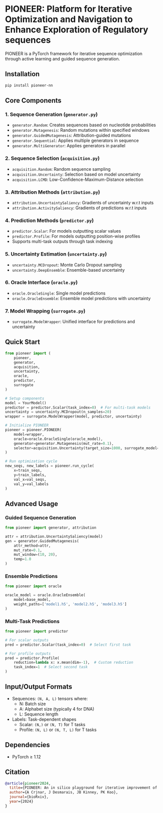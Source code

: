 # PIONEER: Platform for Iterative Optimization and Navigation to Enhance Exploration of Regulatory sequences

PIONEER is a PyTorch framework for iterative sequence optimization through active learning and guided sequence generation.


## Installation

```bash
pip install pioneer-nn
```

## Core Components

### 1. Sequence Generation (`generator.py`)
- `generator.Random`: Creates sequences based on nucleotide probabilities
- `generator.Mutagenesis`: Random mutations within specified windows
- `generator.GuidedMutagenesis`: Attribution-guided mutations
- `generator.Sequential`: Applies multiple generators in sequence
- `generator.MultiGenerator`: Applies generators in parallel

### 2. Sequence Selection (`acquisition.py`)
- `acquisition.Random`: Random sequence sampling
- `acquisition.Uncertainty`: Selection based on model uncertainty
- `acquisition.LCMD`: Low-Confidence-Maximum-Distance selection

### 3. Attribution Methods (`attribution.py`)
- `attribution.UncertaintySaliency`: Gradients of uncertainty w.r.t inputs
- `attribution.ActivitySaliency`: Gradients of predictions w.r.t inputs

### 4. Prediction Methods (`predictor.py`)
- `predictor.Scalar`: For models outputting scalar values
- `predictor.Profile`: For models outputting position-wise profiles
- Supports multi-task outputs through task indexing

### 5. Uncertainty Estimation (`uncertainty.py`)
- `uncertainty.MCDropout`: Monte Carlo Dropout sampling
- `uncertainty.DeepEnsemble`: Ensemble-based uncertainty

### 6. Oracle Interface (`oracle.py`)
- `oracle.OracleSingle`: Single model predictions
- `oracle.OracleEnsemble`: Ensemble model predictions with uncertainty

### 7. Model Wrapping (`surrogate.py`)
- `surrogate.ModelWrapper`: Unified interface for predictions and uncertainty

## Quick Start

```python
from pioneer import (
    pioneer,
    generator, 
    acquisition,
    uncertainty,
    oracle,
    predictor,
    surrogate
)

# Setup components
model = YourModel()
predictor = predictor.Scalar(task_index=0)  # For multi-task models
uncertainty = uncertainty.MCDropout(n_samples=20)
wrapper = surrogate.ModelWrapper(model, predictor, uncertainty)

# Initialize PIONEER
pioneer = pioneer.PIONEER(
    model=wrapper,
    oracle=oracle.OracleSingle(oracle_model),
    generator=generator.Mutagenesis(mut_rate=0.1),
    selector=acquisition.Uncertainty(target_size=1000, surrogate_model=wrapper)
)

# Run optimization cycle
new_seqs, new_labels = pioneer.run_cycle(
    x=train_seqs,
    y=train_labels,
    val_x=val_seqs,
    val_y=val_labels
)
```

## Advanced Usage

### Guided Sequence Generation
```python
from pioneer import generator, attribution

attr = attribution.UncertaintySaliency(model)
gen = generator.GuidedMutagenesis(
    attr_method=attr,
    mut_rate=0.1,
    mut_window=(10, 20),
    temp=1.0
)
```

### Ensemble Predictions
```python
from pioneer import oracle

oracle_model = oracle.OracleEnsemble(
    model=base_model,
    weight_paths=['model1.h5', 'model2.h5', 'model3.h5']
)
```

### Multi-Task Predictions
```python
from pioneer import predictor

# For scalar outputs
pred = predictor.Scalar(task_index=0)  # Select first task

# For profile outputs
pred = predictor.Profile(
    reduction=lambda x: x.mean(dim=-1),  # Custom reduction
    task_index=1  # Select second task
)
```

## Input/Output Formats

- Sequences: `(N, A, L)` tensors where:
  - N: Batch size
  - A: Alphabet size (typically 4 for DNA)
  - L: Sequence length
- Labels: Task-dependent shapes
  - Scalar: `(N,)` or `(N, T)` for T tasks
  - Profile: `(N, L)` or `(N, T, L)` for T tasks

## Dependencies

- PyTorch ≥ 1.12

## Citation

```bibtex
@article{pioneer2024,
  title={PIONEER: An in silico playground for iterative improvement of genomic deep learning},
  author={A Crjnar, J Desmarais, JB Kinney, PK Koo},
  journal={bioRxiv},
  year={2024}
}
```

